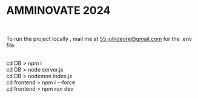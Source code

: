 <h1>AMMINOVATE 2024</h1><br>

To run the project locally , mail me at 55.juhideore@gmail.com for the .env file.<br><br>

cd DB > npm i<br>
cd DB > node server.js<br>
cd DB > nodemon index.js<br>
cd frontend > npm i --force<br>
cd frontend > npm run dev<br>
